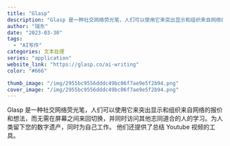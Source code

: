 ```yaml
---
title: "Glasp"
description: "Glasp 是一种社交网络荧光笔，人们可以使用它来突出显示和组织来自网络的报价和想法，而无需在屏幕之间来回切换，并同时访"
author: "瑞东"
date: "2023-03-30"
tags:
  - "AI写作"
categories: 文本处理
series: "application"
website_link: "https://glasp.co/ai-writing"
color: "#666"

thumb_image: "/img/2955bc9556dddc49bc06f7ae9e5f2b94.png"
cover_image: "/img/2955bc9556dddc49bc06f7ae9e5f2b94.png"
---
```


Glasp 是一种社交网络荧光笔，人们可以使用它来突出显示和组织来自网络的报价和想法，而无需在屏幕之间来回切换，并同时访问其他志同道合的人的学习。为人类留下您的数字遗产，同时为自己工作。 他们还提供了总结 Youtube 视频的工具。